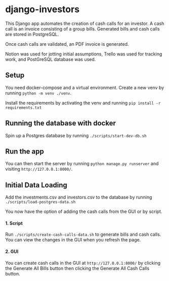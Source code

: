 # django-investors

This Django app automates the creation of cash calls for an investor. A cash call is an invoice consisting of a group bills. Generated bills and cash calls are stored in PostgreSQL.

Once cash calls are validated, an PDF invoice is generated.

Notion was used for jotting initial assumptions, Trello was used for tracking work, and PostGreSQL database was used.

## Setup

You need docker-compose and a virtual environment. Create a new venv by running `python -m venv ./venv`.

Install the requirements by activating the venv and running `pip install -r requirements.txt`

## Running the database with docker

Spin up a Postgres database by running `./scripts/start-dev-db.sh`

## Run the app

You can then start the server by running `python manage.py runserver` and visiting `http://127.0.0.1:8000/`.

## Initial Data Loading

Add the investments.csv and investors.csv to the database by running `./scripts/load-postgres-data.sh`

You now have the option of adding the cash calls from the GUI or by script.

#### 1. Script

Run `./scripts/create-cash-calls-data.sh` to generate bills and cash calls. You can view the changes in the GUI when you refresh the page.

#### 2. GUI

You can create cash calls in the GUI at `http://127.0.0.1:8000/` by clicking the Generate All Bills button then clicking the Generate All Cash Calls button.
